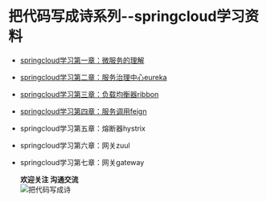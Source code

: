 # 把代码写成诗系列--springcloud学习资料
  
 - [springcloud学习第一章：微服务的理解 ](https://www.jianshu.com/p/9611a30651d0)  
 - [springcloud学习第二章：服务治理中心eureka ]( https://www.jianshu.com/p/4270559df18e)  
 - [springcloud学习第三章：负载均衡器ribbon]( https://www.jianshu.com/p/a7b028feb12b)  
 - [springcloud学习第四章：服务调用feign]( https://www.jianshu.com/p/08479041a92a) 
 - springcloud学习第五章：熔断器hystrix  
 - springcloud学习第六章：网关zuul  
 - springcloud学习第七章：网关gateway  
 
   
	**欢迎关注 沟通交流**  
![把代码写成诗](http://tongxingzhetest-1252097407.cossh.myqcloud.com/qrcode_for_gh_33cfe18bd0cb_258.jpg) 
